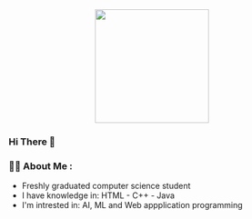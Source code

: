 <div id="header" align="center">
  <img src="https://media.giphy.com/media/17b875GGvV9m9sLmNc/giphy.gif" width="200"/>
</div>

### Hi There 👋

### :woman_technologist: About Me :
- Freshly graduated computer science student 
- I have knowledge in: HTML - C++ - Java
- I'm intrested in: AI, ML and Web appplication programming

<!--
**noraaldossary/noraaldossary** is a ✨ _special_ ✨ repository because its `README.md` (this file) appears on your GitHub profile.

- 🔭 I’m currently working on ...
- 🌱 I’m currently learning ...
- 👯 I’m looking to collaborate on ...
- 🤔 I’m looking for help with ...
- 💬 Ask me about ...
- 📫 How to reach me: ...
- 😄 Pronouns: ...
- ⚡ Fun fact: ...
-->
